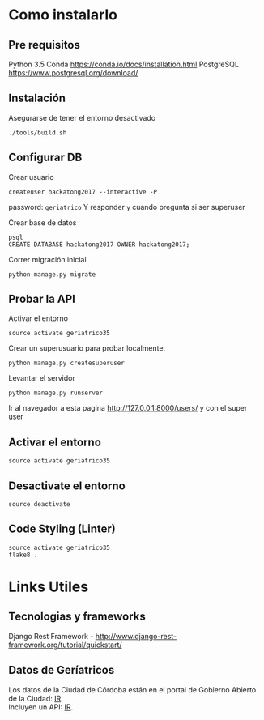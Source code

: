 # Como instalarlo

## Pre requisitos
Python 3.5
Conda https://conda.io/docs/installation.html
PostgreSQL https://www.postgresql.org/download/

## Instalación 
Asegurarse de tener el entorno desactivado
```
./tools/build.sh
```

## Configurar DB
Crear usuario
```
createuser hackatong2017 --interactive -P
```
password: `geriatrico`
Y responder `y` cuando pregunta si ser superuser

Crear base de datos
```
psql
CREATE DATABASE hackatong2017 OWNER hackatong2017;
```

Correr migración inicial
```
python manage.py migrate
```

## Probar la API
Activar el entorno
```
source activate geriatrico35
```
Crear un superusuario para probar localmente.
```
python manage.py createsuperuser
```

Levantar el servidor
```
python manage.py runserver
```
Ir al navegador a esta pagina http://127.0.0.1:8000/users/ y con el super user

## Activar el entorno
```
source activate geriatrico35
```

## Desactivate el entorno
```
source deactivate
```

## Code Styling (Linter)
```
source activate geriatrico35
flake8 .
```

# Links Utiles

## Tecnologias y frameworks
Django Rest Framework - http://www.django-rest-framework.org/tutorial/quickstart/

## Datos de Geríatricos

Los datos de la Ciudad de Córdoba están en el portal de Gobierno Abierto de la Ciudad: [IR](https://gobiernoabierto.cordoba.gob.ar/data/datos-abiertos/categoria/sociedad/geriatricos-habilitados/217).  
Incluyen un API: [IR](https://gobiernoabierto.cordoba.gob.ar/api/v2/entes-privados/geriatricos/?tipo_id=1).  
 